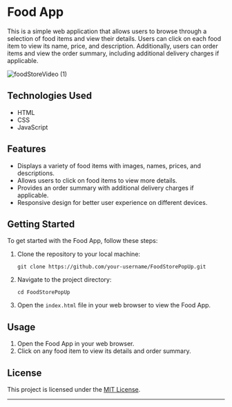 # Food App

This is a simple web application that allows users to browse through a selection of food items and view their details. Users can click on each food item to view its name, price, and description. Additionally, users can order items and view the order summary, including additional delivery charges if applicable.

![foodStoreVideo (1)](https://github.com/Atharvaapande/FoodStorePopUp/assets/128508298/46896cdd-ed9b-4ad2-a528-4fdae90a0218)
## Technologies Used

- HTML
- CSS
- JavaScript

## Features

- Displays a variety of food items with images, names, prices, and descriptions.
- Allows users to click on food items to view more details.
- Provides an order summary with additional delivery charges if applicable.
- Responsive design for better user experience on different devices.

## Getting Started

To get started with the Food App, follow these steps:

1. Clone the repository to your local machine:
   ```
   git clone https://github.com/your-username/FoodStorePopUp.git
   ```

2. Navigate to the project directory:
   ```
   cd FoodStorePopUp
   ```

3. Open the `index.html` file in your web browser to view the Food App.

## Usage

1. Open the Food App in your web browser.
2. Click on any food item to view its details and order summary.

## License

This project is licensed under the [MIT License](LICENSE).

---

